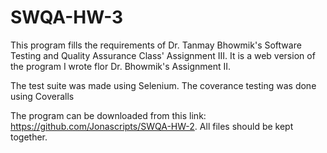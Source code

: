 # SWQA-HW-3
This program fills the requirements of Dr. Tanmay Bhowmik's Software Testing and Quality Assurance Class' Assignment III. It is a web version of the program I wrote flor Dr. Bhowmik's Assignment II.

The test suite was made using Selenium. The coverance testing was done using Coveralls

The program can be downloaded from this link: https://github.com/Jonascripts/SWQA-HW-2. All files should be kept together.
